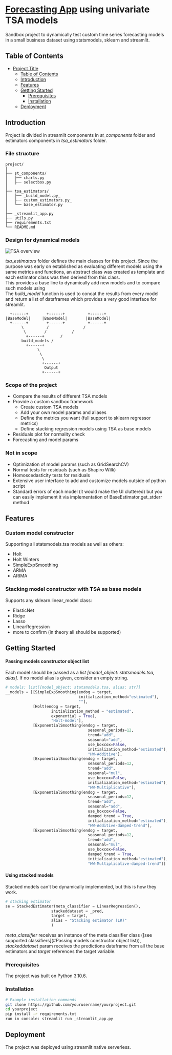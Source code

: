 # [Forecasting App](https://link-url-here.org) using univariate TSA models

Sandbox project to dynamically test custom time series forecasting models in a small business dataset using statsmodels, sklearn and streamlit.

## Table of Contents

- [Project Title](#project-title)
  - [Table of Contents](#table-of-contents)
  - [Introduction](#introduction)
  - [Features](#features)
  - [Getting Started](#getting-started)
    - [Prerequisites](#prerequisites)
    - [Installation](#installation)
  - [Deployment](#deployment)

## Introduction

Project is divided in streamlit components in *st_components* folder and estimators components in *tsa_estimators* folder.

### File structure
```
project/
│
├── st_components/
│   ├── charts.py
│   ├── selectbox.py
│
├── tsa_estimators/
│   ├── _build_model.py_
│   ├── custom_estimators.py_
│   └── base_estimator.py
│
├── _streamlit_app.py
├── utils.py
├── requirements.txt
└── README.md
```
### Design for dynamical models

![TSA overview](img/tsa_estimators.png)

*tsa_estimators* folder defines the main classes for this project. Since the purpose was early on established as evaluating different models using the same metrics and functions, an abstract class was created as template and each estimator class was then derived from this class. 
\
This provides a base line to dynamically add new models and to compare such models using 
\
The *build_model* function is used to concat the results from every model and return a list of dataframes which provides a very good interface for streamlit.
```
  +------+        +------+          +------+
|BaseModel|     |BaseModel|        |BaseModel|
  +------+        +------+          +------+
       \          /               /
        \        /           /
         +------+       /
       build_models /
         +------+
              \
               \
                \
                +------+
                 Output
                +------+
```
### Scope of the project

- Compare the results of different TSA models
- Provide a custom sandbox framework
    - Create custom TSA models
    - Add your own model params and aliases
    - Define the metrics you want (full support to sklearn regressor metrics)
    - Define stacking regression models using TSA as base models
- Residuals plot for normality check
- Forecasting and model params

### Not in scope

- Optimization of model params (such as GridSearchCV)
- Normal tests for residuals (such as Shapiro Wilk)
- Homoscedasticity tests for residuals
- Extensive user interface to add and customize models outside of python script
- Standard errors of each model (it would make the UI cluttered) but you can easily implement it via implementation of BaseEstimator.get_stderr method

## Features

### Custom model constructor

Supporting all statsmodels.tsa models as well as others:
- Holt
- Holt Winters
- SimpleExpSmoothing
- ARMA
- ARIMA

### Stacking model constructor with TSA as base models

Supports any sklearn.linear_model class:
- ElasticNet
- Ridge
- Lasso
- LinearRegression
- more to confirm (in theory all should be supported)

## Getting Started

#### Passing models constructor object list

Each model should be passed as a *list [model_object: statsmodels.tsa, alias]*. If no model alias is given, consider an empty string.

``` Python
# models: list[[model_object: statsmodels.tsa, alias: str]]
__models = [[SimpleExpSmoothing(endog = target, 
                                initialization_method="estimated"),
                                ""],
            [Holt(endog = target,
                    initialization_method = "estimated", 
                    exponential = True),
                    "Holt-model"],
            [ExponentialSmoothing(endog = target, 
                                    seasonal_periods=12, 
                                    trend="add", 
                                    seasonal="add", 
                                    use_boxcox=False, 
                                    initialization_method="estimated"),
                                    "HW-Additive"],
            [ExponentialSmoothing(endog = target, 
                                    seasonal_periods=12, 
                                    trend="add", 
                                    seasonal="mul", 
                                    use_boxcox=False, 
                                    initialization_method="estimated"),
                                    "HW-Multiplicative"],
            [ExponentialSmoothing(endog = target, 
                                    seasonal_periods=12, 
                                    trend="add", 
                                    seasonal="add", 
                                    use_boxcox=False,
                                    damped_trend = True,
                                    initialization_method="estimated"),
                                    "HW-Additive-damped-trend"],
            [ExponentialSmoothing(endog = target, 
                                    seasonal_periods=12, 
                                    trend="add", 
                                    seasonal="mul", 
                                    use_boxcox=False,
                                    damped_trend = True,
                                    initialization_method="estimated"),
                                    "HW-Multiplicative-damped-trend"]] 
```

#### Using stacked models

Stacked models can't be dynamically implemented, but this is how they work.

``` Python
# stacking estimator
se = StackedEstimator(meta_classifier = LinearRegression(),
                    stackeddataset = _pred,
                    target = target,
                    alias = "Stacking estimator (LR)"
                    )
```

*meta_classifier* receives an instance of the meta classifier class ([see supported classifiers](#Passing models constructor object list)), *stackeddataset* param receives the predictions dataframe from all the base estimators and *target* references the target variable.

### Prerequisites

The project was built on Python 3.10.6.

### Installation

```bash
# Example installation commands
git clone https://github.com/yourusername/yourproject.git
cd yourproject
pip install -r requirements.txt
run in console: streamlit run _streamlit_app.py
```
## Deployment

The project was deployed using streamlit native serverless. 
